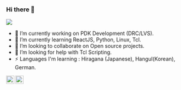 ### Hi there 👋

![](https://komarev.com/ghpvc/?username=iamkrvikash)

<!--
**iamkrvikash/iamkrvikash** is a ✨ _special_ ✨ repository because its `README.md` (this file) appears on your GitHub profile.
![github stats](https://github-readme-stats.vercel.app/api?username=iamkrvikash&theme=merko&show_icons=true&hide_border=true)
-->

- 🔭 I’m currently working on PDK Development (DRC/LVS).
- 🌱 I’m currently learning ReactJS, Python, Linux, Tcl.
- 👯 I’m looking to collaborate on Open source projects.
- 🤔 I’m looking for help with Tcl Scripting.
- ⚡ Languages I'm learning : Hiragana (Japanese), Hangul(Korean), German. 
 
<a href="https://twitter.com/iamkrvikash">
  <img align="left" alt="Vikash Kumar | Twitter" width="22px" src="https://raw.githubusercontent.com/peterthehan/peterthehan/master/assets/twitter.svg" />
</a>
<a href="https://www.linkedin.com/in/iamkrvikash/">
  <img align="left" alt="Vikash's LinkedIN" width="22px" src="https://raw.githubusercontent.com/peterthehan/peterthehan/master/assets/linkedin.svg" />
</a>
